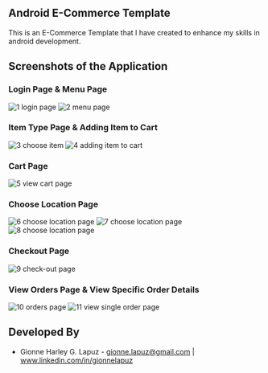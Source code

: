 ## Android E-Commerce Template
This is an E-Commerce Template that I have created to enhance my skills in android development.

## Screenshots of the Application
### Login Page & Menu Page
![1 login page](https://user-images.githubusercontent.com/33053218/32030713-73130eac-ba2f-11e7-990a-e6c76d7df948.png)
![2 menu page](https://user-images.githubusercontent.com/33053218/32032065-c73b1cba-ba37-11e7-84c2-6586d8c5120f.png)
### Item Type Page & Adding Item to Cart
![3 choose item](https://user-images.githubusercontent.com/33053218/32032070-c90e7852-ba37-11e7-8b60-231289cfabe3.png)
![4 adding item to cart](https://user-images.githubusercontent.com/33053218/32032071-cadc6eaa-ba37-11e7-9e81-c8fd12c48654.png)
### Cart Page
![5 view cart page](https://user-images.githubusercontent.com/33053218/32032072-cc3335d6-ba37-11e7-901b-1f43b5410093.png)
### Choose Location Page
![6 choose location page](https://user-images.githubusercontent.com/33053218/32032073-cf0ff8b6-ba37-11e7-99fe-07a8f6d80059.png)
![7 choose location page](https://user-images.githubusercontent.com/33053218/32032076-d161f6e6-ba37-11e7-8d26-f52c7f3635a6.png)
![8 choose location page](https://user-images.githubusercontent.com/33053218/32032079-d2cee50c-ba37-11e7-94a7-9b5571598600.png)
### Checkout Page
![9 check-out page](https://user-images.githubusercontent.com/33053218/32032080-d4605be4-ba37-11e7-959f-1b083779d5a9.png)
### View Orders Page & View Specific Order Details
![10 orders page](https://user-images.githubusercontent.com/33053218/32032084-d67d5c2e-ba37-11e7-867d-6448ccde9e98.png)
![11 view single order page](https://user-images.githubusercontent.com/33053218/32032086-d7cd2a0a-ba37-11e7-9bbc-1209b2ca0a9c.png)

## Developed By
- Gionne Harley G. Lapuz - gionne.lapuz@gmail.com | www.linkedin.com/in/gionnelapuz
  
  
